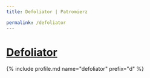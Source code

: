 ```yaml
---
title: Defoliator | Patromierz

permalink: /defoliator
---
```


# [Defoliator](https://patronite.pl/defoliator)

{% include profile.md name="defoliator" prefix="d" %}
